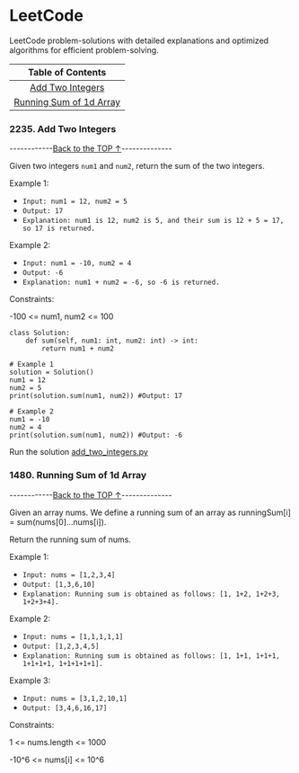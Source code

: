 # <a id='top'>LeetCode</a> 
LeetCode problem-solutions with detailed explanations and optimized algorithms for efficient problem-solving.

|Table of Contents|
|:---------------:|
|[Add Two Integers](#2235)|
|[Running Sum of 1d Array](#1480)|

### <a id='2235'>2235. Add Two Integers</a>
------------[Back to the TOP ↑](#top)--------------

Given two integers `num1` and `num2`, return the sum of the two integers.

Example 1:

- `Input: num1 = 12, num2 = 5`
- `Output: 17`
- `Explanation: num1 is 12, num2 is 5, and their sum is 12 + 5 = 17, so 17 is returned.`

Example 2: 

- `Input: num1 = -10, num2 = 4`
- `Output: -6`
- `Explanation: num1 + num2 = -6, so -6 is returned.`

Constraints:

-100 <= num1, num2 <= 100

```python3
class Solution:
    def sum(self, num1: int, num2: int) -> int:
        return num1 + num2
    
# Example 1
solution = Solution()
num1 = 12
num2 = 5
print(solution.sum(num1, num2)) #Output: 17

# Example 2
num1 = -10
num2 = 4
print(solution.sum(num1, num2)) #Output: -6
```        


Run the solution [add_two_integers.py](python3/add_two_Integers.py)

### <a id='1480'>1480. Running Sum of 1d Array</a>
------------[Back to the TOP ↑](#top)--------------

Given an array nums. We define a running sum of an array as runningSum[i] = sum(nums[0]…nums[i]).

Return the running sum of nums.

Example 1:

- `Input: nums = [1,2,3,4]`
- `Output: [1,3,6,10]`
- `Explanation: Running sum is obtained as follows: [1, 1+2, 1+2+3, 1+2+3+4].`

Example 2:

- `Input: nums = [1,1,1,1,1]`
- `Output: [1,2,3,4,5]`
- `Explanation: Running sum is obtained as follows: [1, 1+1, 1+1+1, 1+1+1+1, 1+1+1+1+1].`

Example 3:

- `Input: nums = [3,1,2,10,1]`
- `Output: [3,4,6,16,17]`
 

Constraints:

1 <= nums.length <= 1000

-10^6 <= nums[i] <= 10^6



